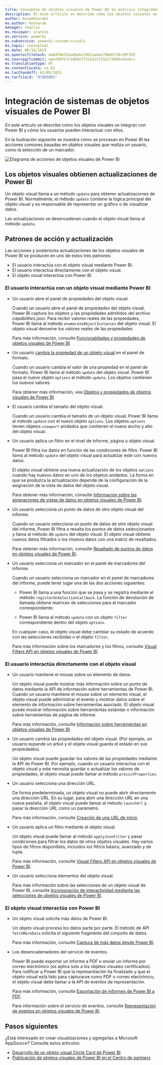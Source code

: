 ```yaml
---
title: Conceptos de objetos visuales de Power BI en análisis integrados de Power BI para obtener una mejor información de BI insertada
description: En este artículo se describe cómo los objetos visuales se integran con Power BI y cómo los usuarios pueden interactuar con ellos. Consiga mejores conclusiones insertadas de BI con los análisis insertados de Power BI.
author: KesemSharabi
ms.author: kesharab
manager: rkarlin
ms.reviewer: sranins
ms.service: powerbi
ms.subservice: powerbi-custom-visuals
ms.topic: conceptual
ms.date: 06/18/2019
ms.openlocfilehash: 4a6d78e332ae6e6c29b11a4ee79b05718c30f355
ms.sourcegitcommit: eeaf607e7c1d89ef7312421731e1729ddce5a5cc
ms.translationtype: HT
ms.contentlocale: es-ES
ms.lasthandoff: 01/05/2021
ms.locfileid: "97885002"
---
```

# <a name="power-bi-visuals-system-integration"></a>Integración de sistemas de objetos visuales de Power BI

En este artículo se describe cómo los objetos visuales se integran con Power BI y cómo los usuarios pueden interactuar con ellos. 

En la ilustración siguiente se muestra cómo se procesan en Power BI las acciones comunes basadas en objetos visuales que realiza un usuario, como la selección de un marcador.

![Diagrama de acciones de objetos visuales de Power BI](media/power-bi-visuals-concept/visual-concept.svg)

## <a name="visuals-get-updates-from-power-bi"></a>Los objetos visuales obtienen actualizaciones de Power BI

Un objeto visual llama a un método `update` para obtener actualizaciones de Power BI. Normalmente, el método `update` contiene la lógica principal del objeto visual y es responsable de representar un gráfico o de visualizar datos.

Las actualizaciones se desencadenan cuando el objeto visual llama al método `update`.

## <a name="action-and-update-patterns"></a>Patrones de acción y actualización

Las acciones y posteriores actualizaciones de los objetos visuales de Power BI se producen en uno de estos tres patrones:

* El usuario interactúa con el objeto visual mediante Power BI.
* El usuario interactúa directamente con el objeto visual.
* El objeto visual interactúa con Power BI.

### <a name="user-interacts-with-a-visual-through-power-bi"></a>El usuario interactúa con un objeto visual mediante Power BI

* Un usuario abre el panel de propiedades del objeto visual.

    Cuando un usuario abre el panel de propiedades del objeto visual, Power BI captura los objetos y las propiedades admitidos del archivo *capabilities.json*. Para recibir valores reales de las propiedades, Power BI llama al método `enumerateObjectInstances` del objeto visual. El objeto visual devuelve los valores reales de las propiedades.

    Para más información, consulte [Funcionalidades y propiedades de objetos visuales de Power BI](capabilities.md).

* Un usuario [cambia la propiedad de un objeto visual](../../visuals/power-bi-visualization-customize-title-background-and-legend.md) en el panel de formato.

    Cuando un usuario cambia el valor de una propiedad en el panel de formato, Power BI llama al método `update` del objeto visual. Power BI pasa el nuevo objeto `options` al método `update`. Los objetos contienen los nuevos valores.

    Para obtener más información, vea [Objetos y propiedades de objetos visuales de Power BI](objects-properties.md).

* El usuario cambia el tamaño del objeto visual.

    Cuando un usuario cambia el tamaño de un objeto visual, Power BI llama al método `update` con el nuevo objeto `options`. Los objetos `options` tienen objetos `viewport` anidados que contienen el nuevo ancho y alto del objeto visual.

* Un usuario aplica un filtro en el nivel de informe, página u objeto visual.

    Power BI filtra los datos en función de las condiciones de filtro. Power BI llama al método `update` del objeto visual para actualizar este con nuevos datos.

    El objeto visual obtiene una nueva actualización de los objetos `options` cuando hay nuevos datos en uno de los objetos anidados. La forma en que se produzca la actualización depende de la configuración de la asignación de la vista de datos del objeto visual.

    Para obtener más información, consulte [Información sobre las asignaciones de vistas de datos en objetos visuales de Power BI](dataview-mappings.md).

* Un usuario selecciona un punto de datos de otro objeto visual del informe.

    Cuando un usuario selecciona un punto de datos de otro objeto visual del informe, Power BI filtra o resalta los puntos de datos seleccionados y llama al método de `update` del objeto visual. El objeto visual obtiene nuevos datos filtrados o los mismos datos con una matriz de resaltados.

    Para obtener más información, consulte [Resaltado de puntos de datos en objetos visuales de Power BI](highlight.md).

* Un usuario selecciona un marcador en el panel de marcadores del informe.

    Cuando un usuario selecciona un marcador en el panel de marcadores del informe, puede tener lugar una de las dos acciones siguientes:

    * Power BI llama a una función que se pasa y se registra mediante el método `registerOnSelectionCallback`. La función de devolución de llamada obtiene matrices de selecciones para el marcador correspondiente.

    * Power BI llama al método `update` con un objeto `filter` correspondiente dentro del objeto `options`.

    En cualquier caso, el objeto visual debe cambiar su estado de acuerdo con las selecciones recibidas o el objeto `filter`.

    Para más información sobre los marcadores y los filtros, consulte [Visual Filters API en objetos visuales de Power BI](filter-api.md).

### <a name="user-interacts-with-the-visual-directly"></a>El usuario interactúa directamente con el objeto visual

* Un usuario mantiene el mouse sobre un elemento de datos.

    Un objeto visual puede mostrar más información sobre un punto de datos mediante la API de información sobre herramientas de Power BI. Cuando un usuario mantiene el mouse sobre un elemento visual, el objeto visual puede administrar el evento y mostrar datos sobre el elemento de información sobre herramientas asociado. El objeto visual puede mostrar información sobre herramientas estándar o información sobre herramientas de página de informe.

    Para más información, consulte [Información sobre herramientas en objetos visuales de Power BI](add-tooltips.md).

* Un usuario cambia las propiedades del objeto visual. (Por ejemplo, un usuario expande un árbol y el objeto visual guarda el estado en sus propiedades).

    Un objeto visual puede guardar los valores de las propiedades mediante la API de Power BI. Por ejemplo, cuando un usuario interactúa con el objeto visual y este necesita guardar o actualizar los valores de propiedades, el objeto visual puede llamar al método `presistProperties`.

* Un usuario selecciona una dirección URL.

    De forma predeterminada, un objeto visual no puede abrir directamente una dirección URL. En su lugar, para abrir una dirección URL en una nueva pestaña, el objeto visual puede llamar al método `launchUrl` y pasar la dirección URL como un parámetro.

    Para más información, consulte [Creación de una URL de inicio](launch-url.md).

* Un usuario aplica un filtro mediante el objeto visual.

    Un objeto visual puede llamar al método `applyJsonFilter` y pasar condiciones para filtrar los datos de otros objetos visuales. Hay varios tipos de filtros disponibles, incluidos los filtros básico, avanzado y de tupla.

    Para más información, consulte [Visual Filters API en objetos visuales de Power BI](filter-api.md).

* Un usuario selecciona elementos del objeto visual.

    Para más información sobre las selecciones de un objeto visual de Power BI, consulte [Incorporación de interactividad mediante las selecciones de objetos visuales de Power BI](selection-api.md).

### <a name="visual-interacts-with-power-bi"></a>El objeto visual interactúa con Power BI

* Un objeto visual solicita más datos de Power BI.

    Un objeto visual procesa los datos parte por parte. El método de API `fetchMoreData` solicita el siguiente fragmento del conjunto de datos.

    Para más información, consulte [Captura de más datos desde Power BI](fetch-more-data.md).

* Los desencadenadores del servicio de eventos.

    Power BI puede exportar un informe a PDF o enviar un informe por correo electrónico (se aplica solo a los objetos visuales certificados). Para notificar a Power BI que la representación ha finalizado y que el objeto visual está listo para capturarse como PDF o correo electrónico, el objeto visual debe llamar a la API de eventos de representación.

    Para más información, consulte [Exportación de informes de Power BI a PDF](../../consumer/end-user-pdf.md).

    Para información sobre el servicio de eventos, consulte [Representación de eventos en objetos visuales de Power BI](event-service.md).

## <a name="next-steps"></a>Pasos siguientes

¿Está interesado en crear visualizaciones y agregarlas a Microsoft AppSource? Consulte estos artículos:

* [Desarrollo de un objeto visual Circle Card de Power BI](./develop-circle-card.md)
* [Publicación de objetos visuales de Power BI en el Centro de partners](office-store.md)
